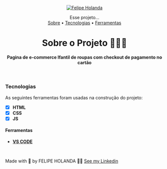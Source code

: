 <p align="center">
   <a href="https://www.linkedin.com/in/felipe-holanda-de-freitas-3a91281a2/">
      <img alt="Felipe Holanda" src="https://img.shields.io/badge/-Felipe Holanda-blue?style=flat&logo=Linkedin&logoColor=bluee" />
   </a>
</p>

<p align="center">Esse projeto...<br>
<a href="#Sobre o Projeto">Sobre</a> •
<a href="#Tecnologias">Tecnologias</a> •
<a href="#Ferramentas">Ferramentas</a>
</p>

<h1 align="center">Sobre o Projeto 👨🏻‍💻</h1>

<h4 align="center">Pagina de e-commerce Ifantil de roupas com checkout de pagamento no cartão</h4>

<br>

### Tecnologias

  As seguintes ferramentas foram usadas na construção do projeto:

  - [x] **HTML**
  - [x] **CSS**
  - [x] **JS**

#### Ferramentas

  - [**VS CODE**](https://code.visualstudio.com/)

<br>

  Made with 💜 by FELIPE HOLANDA 👋🏻 [See my Linkedin](https://www.linkedin.com/in/felipe-holanda-de-freitas-3a91281a2/)
